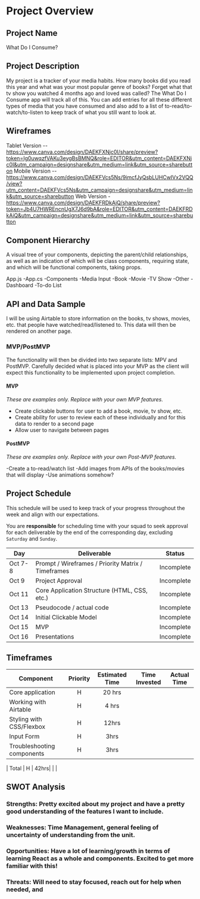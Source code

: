 # Project Overview

## Project Name

What Do I Consume?

## Project Description

My project is a tracker of your media habits. How many books did you read this year and what was your most popular genre of books? Forget what that tv show you watched 4 months ago and loved was called? The What Do I Consume app will track all of this. You can add entries for all these different types of media that you have consumed and also add to a list of to-read/to-watch/to-listen to keep track of what you still want to look at.

## Wireframes

Tablet Version -- https://www.canva.com/design/DAEKFXNjc0I/share/preview?token=Ig0uwqzfVAKu3eygBsBMNQ&role=EDITOR&utm_content=DAEKFXNjc0I&utm_campaign=designshare&utm_medium=link&utm_source=sharebutton
Mobile Version -- https://www.canva.com/design/DAEKFVcs5Ns/9imcfJyQsbLUHCwIVx2VQQ/view?utm_content=DAEKFVcs5Ns&utm_campaign=designshare&utm_medium=link&utm_source=sharebutton
Web Version - https://www.canva.com/design/DAEKFRDkAiQ/share/preview?token=Jb4U7HWREncnUgX7J6d9bA&role=EDITOR&utm_content=DAEKFRDkAiQ&utm_campaign=designshare&utm_medium=link&utm_source=sharebutton

## Component Hierarchy
 A visual tree of your components, depicting the parent/child relationships, as well as an indication of which will be class components, requiring state, and which will be functional components, taking props.
 
 App.js
 -App.cs
 -Components
    -Media Input
      -Book
      -Movie
      -TV Show
      -Other
    -Dashboard
      -To-do List 

## API and Data Sample
I will be using Airtable to store information on the books, tv shows, movies, etc. that people have watched/read/listened to. This data will then be rendered on another page.


### MVP/PostMVP

The functionality will then be divided into two separate lists: MPV and PostMVP.  Carefully decided what is placed into your MVP as the client will expect this functionality to be implemented upon project completion.  

#### MVP 
*These are examples only. Replace with your own MVP features.*

- Create clickable buttons for user to add a book, movie, tv show, etc.
- Create ability for user to review each of these individually and for this data to render to a second page
- Allow user to navigate between pages 

#### PostMVP  
*These are examples only. Replace with your own Post-MVP features.*

-Create a to-read/watch list
-Add images from APIs of the books/movies that will display
-Use animations somehow?

## Project Schedule

This schedule will be used to keep track of your progress throughout the week and align with our expectations.  

You are **responsible** for scheduling time with your squad to seek approval for each deliverable by the end of the corresponding day, excluding `Saturday` and `Sunday`.

|  Day | Deliverable | Status
|---|---| ---|
|Oct 7-8| Prompt / Wireframes / Priority Matrix / Timeframes | Incomplete
|Oct 9| Project Approval | Incomplete
|Oct 11| Core Application Structure (HTML, CSS, etc.) | Incomplete
|Oct 13| Pseudocode / actual code | Incomplete
|Oct 14| Initial Clickable Model  | Incomplete
|Oct 15| MVP | Incomplete
|Oct 16| Presentations | Incomplete

## Timeframes

| Component | Priority | Estimated Time | Time Invested | Actual Time |
| --- | :---: |  :---: | :---: | :---: |
| Core application | H | 20 hrs| | |
| Working with Airtable | H | 4 hrs|  | |
| Styling with CSS/Flexbox | H | 12hrs|  |  |
| Input Form | H | 3hrs| |  |
| Troubleshooting components | H | 3hrs| |  |

| Total | H | 42hrs| | |

## SWOT Analysis

### Strengths: Pretty excited about my project and have a pretty good understanding of the features I want to include.

### Weaknesses: Time Management, general feeling of uncertainty of understanding from the unit.

### Opportunities: Have a lot of learning/growth in terms of learning React as a whole and components. Excited to get more familiar with this! 

### Threats: Will need to stay focused, reach out for help when needed, and 
